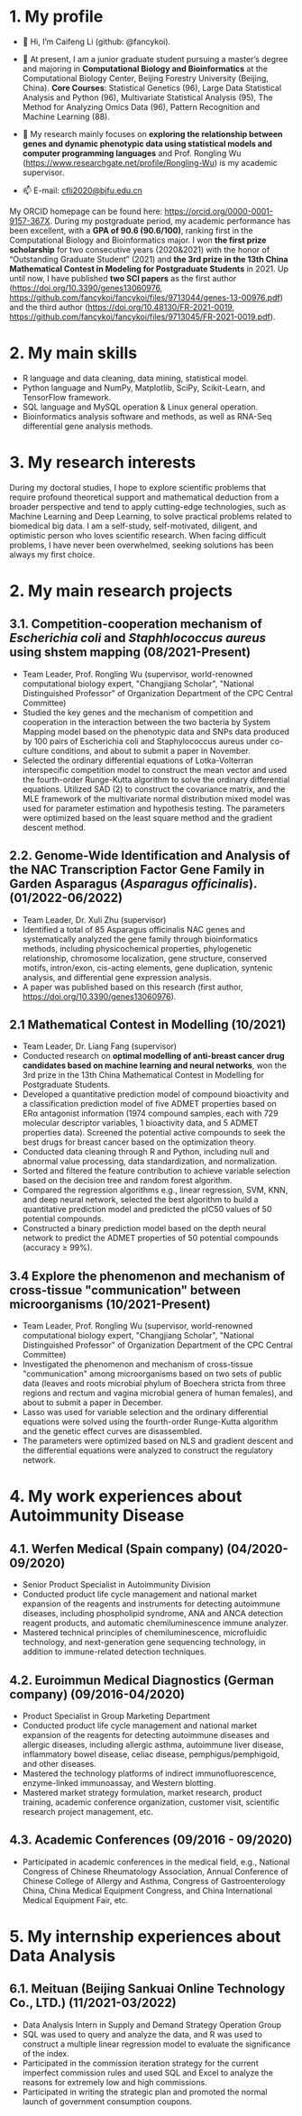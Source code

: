 # 1. My profile

- 👋 Hi, I’m Caifeng Li (github: @fancykoi).

- 💞️ At present, I am a junior graduate student pursuing a master’s degree and majoring in **Computational Biology and Bioinformatics** at the Computational Biology Center, Beijing Forestry University (Beijing, China). **Core Courses**: Statistical Genetics (96), Large Data Statistical Analysis and Python (96), Multivariate Statistical Analysis (95), The Method for Analyzing Omics Data (96), Pattern Recognition and Machine Learning (88).

- 🌱 My research mainly focuses on **exploring the relationship between genes and dynamic phenotypic data using statistical models and computer programming languages** and Prof. Rongling Wu (https://www.researchgate.net/profile/Rongling-Wu) is my academic supervisor.

- 📫 E-mail: cfli2020@bjfu.edu.cn



My ORCID homepage can be found here: https://orcid.org/0000-0001-9157-367X. During my postgraduate period, my academic performance has been excellent, with a **GPA of 90.6 (90.6/100)**, ranking first in the Computational Biology and Bioinformatics major. I won **the first prize scholarship** for two consecutive years (2020&2021) with the honor of “Outstanding Graduate Student” (2021) and **the 3rd prize in the 13th China Mathematical Contest in Modeling for Postgraduate Students** in 2021. Up until now, I have published **two SCI papers** as the first author (https://doi.org/10.3390/genes13060976, https://github.com/fancykoi/fancykoi/files/9713044/genes-13-00976.pdf) and the third author (https://doi.org/10.48130/FR-2021-0019, https://github.com/fancykoi/fancykoi/files/9713045/FR-2021-0019.pdf).

# 2. My main skills
- R language and data cleaning, data mining, statistical model.
- Python language and NumPy, Matplotlib, SciPy, Scikit-Learn, and TensorFlow framework.
- SQL language and MySQL operation & Linux general operation.
- Bioinformatics analysis software and methods, as well as RNA-Seq differential gene analysis methods.

# 3. My research interests
During my doctoral studies, I hope to explore scientific problems that require profound theoretical support and mathematical deduction from a broader perspective and tend to apply cutting-edge technologies, such as Machine Learning and Deep Learning, to solve practical problems related to biomedical big data. I am a self-study, self-motivated, diligent, and optimistic person who loves scientific research. When facing difficult problems, I have never been overwhelmed, seeking solutions has been always my first choice.

# 2. My main research projects

## 3.1. Competition-cooperation mechanism of _Escherichia coli_ and _Staphhlococcus aureus_ using shstem mapping (08/2021-Present)
- Team Leader, Prof. Rongling Wu (supervisor, world-renowned computational biology expert, "Changjiang Scholar", "National Distinguished Professor" of Organization Department of the CPC Central Committee)
- Studied the key genes and the mechanism of competition and cooperation in the interaction between the two bacteria by System Mapping model based on the phenotypic data and SNPs data produced by 100 pairs of Escherichia coli and Staphylococcus aureus under co-culture conditions, and about to submit a paper in November.
- Selected the ordinary differential equations of Lotka-Volterran interspecific competition model to construct the mean vector and used the fourth-order Runge-Kutta algorithm to solve the ordinary differential equations. Utilized SAD (2) to construct the covariance matrix, and the MLE framework of the multivariate normal distribution mixed model was used for parameter estimation and hypothesis testing. The parameters were optimized based on the least square method and the gradient descent method.

## 2.2. Genome-Wide Identification and Analysis of the NAC Transcription Factor Gene Family in Garden Asparagus (_Asparagus officinalis_). (01/2022-06/2022)
- Team Leader, Dr. Xuli Zhu (supervisor)
- Identified a total of 85 Asparagus officinalis NAC genes and systematically analyzed the gene family through bioinformatics methods, including physicochemical properties, phylogenetic relationship, chromosome localization, gene structure, conserved motifs, intron/exon, cis-acting elements, gene duplication, syntenic analysis, and differential gene expression analysis.
- A paper was published based on this research (first author, https://doi.org/10.3390/genes13060976).

## 2.1 Mathematical Contest in Modelling (10/2021)
- Team Leader, Dr. Liang Fang (supervisor)
- Conducted research on **optimal modelling of anti-breast cancer drug candidates based on machine learning and neural networks**, won the 3rd prize in the 13th China Mathematical Contest in Modelling for Postgraduate Students.
- Developed a quantitative prediction model of compound bioactivity and a classification prediction model of five ADMET properties based on ERα antagonist information (1974 compound samples, each with 729 molecular descriptor variables, 1 bioactivity data, and 5 ADMET properties data). Screened the potential active compounds to seek the best drugs for breast cancer based on the optimization theory.
- Conducted data cleaning through R and Python, including null and abnormal value processing, data standardization, and normalization.
- Sorted and filtered the feature contribution to achieve variable selection based on the decision tree and random forest algorithm.
- Compared the regression algorithms e.g., linear regression, SVM, KNN, and deep neural network, selected the best algorithm to build a quantitative prediction model and predicted the pIC50 values of 50 potential compounds.
- Constructed a binary prediction model based on the depth neural network to predict the ADMET properties of 50 potential compounds (accuracy ≥ 99%).


## 3.4 Explore the phenomenon and mechanism of cross-tissue "communication" between microorganisms (10/2021-Present)
- Team Leader, Prof. Rongling Wu (supervisor, world-renowned computational biology expert, "Changjiang Scholar", "National Distinguished Professor" of Organization Department of the CPC Central Committee)
- Investigated the phenomenon and mechanism of cross-tissue "communication" among microorganisms based on two sets of public data (leaves and roots microbial phylum of Boechera stricta from three regions and rectum and vagina microbial genera of human females), and about to submit a paper in December.
- Lasso was used for variable selection and the ordinary differential equations were solved using the fourth-order Runge-Kutta algorithm and the genetic effect curves are disassembled.
- The parameters were optimized based on NLS and gradient descent and the differential equations were analyzed to construct the regulatory network.

# 4. My work experiences about Autoimmunity Disease

## 4.1. Werfen Medical (Spain company) (04/2020-09/2020)
- Senior Product Specialist in Autoimmunity Division
- Conducted product life cycle management and national market expansion of the reagents and instruments for detecting autoimmune diseases, including phospholipid syndrome, ANA and ANCA detection reagent products, and automatic chemiluminescence immune analyzer.
- Mastered technical principles of chemiluminescence, microfluidic technology, and next-generation gene sequencing technology, in addition to immune-related detection techniques.

## 4.2. Euroimmun Medical Diagnostics (German company) (09/2016-04/2020)
- Product Specialist in Group Marketing Department
- Conducted product life cycle management and national market expansion of the reagents for detecting autoimmune diseases and allergic diseases, including allergic asthma, autoimmune liver disease, inflammatory bowel disease, celiac disease, pemphigus/pemphigoid, and other diseases.
- Mastered the technology platforms of indirect immunofluorescence, enzyme-linked immunoassay, and Western blotting.
- Mastered market strategy formulation, market research, product training, academic conference organization, customer visit, scientific research project management, etc.

## 4.3. Academic Conferences (09/2016 - 09/2020)
- Participated in academic conferences in the medical field, e.g., National Congress of Chinese Rheumatology Association, Annual Conference of Chinese College of Allergy and Asthma, Congress of Gastroenterology China, China Medical Equipment Congress, and China International Medical Equipment Fair, etc.

# 5. My internship experiences about Data Analysis

## 6.1. Meituan (Beijing Sankuai Online Technology Co., LTD.) (11/2021-03/2022)
- Data Analysis Intern in Supply and Demand Strategy Operation Group
- SQL was used to query and analyze the data, and R was used to construct a multiple linear regression model to evaluate the significance of the index.
- Participated in the commission iteration strategy for the current imperfect commission rules and used SQL and Excel to analyze the reasons for extremely low and high commissions.
- Participated in writing the strategic plan and promoted the normal launch of government consumption coupons.


<!---
fancykoi/fancykoi is a ✨ special ✨ repository because its `README.md` (this file) appears on your GitHub profile.
You can click the Preview link to take a look at your changes.
--->
